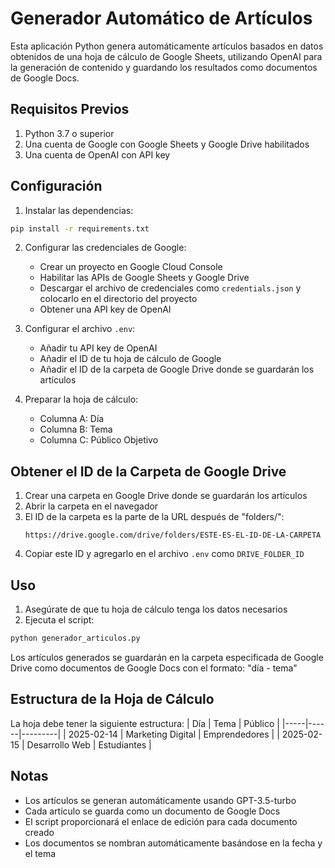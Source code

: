 # Generador Automático de Artículos

Esta aplicación Python genera automáticamente artículos basados en datos obtenidos de una hoja de cálculo de Google Sheets, utilizando OpenAI para la generación de contenido y guardando los resultados como documentos de Google Docs.

## Requisitos Previos

1. Python 3.7 o superior
2. Una cuenta de Google con Google Sheets y Google Drive habilitados
3. Una cuenta de OpenAI con API key

## Configuración

1. Instalar las dependencias:
```bash
pip install -r requirements.txt
```

2. Configurar las credenciales de Google:
   - Crear un proyecto en Google Cloud Console
   - Habilitar las APIs de Google Sheets y Google Drive
   - Descargar el archivo de credenciales como `credentials.json` y colocarlo en el directorio del proyecto
   - Obtener una API key de OpenAI

3. Configurar el archivo `.env`:
   - Añadir tu API key de OpenAI
   - Añadir el ID de tu hoja de cálculo de Google
   - Añadir el ID de la carpeta de Google Drive donde se guardarán los artículos

4. Preparar la hoja de cálculo:
   - Columna A: Día
   - Columna B: Tema
   - Columna C: Público Objetivo

## Obtener el ID de la Carpeta de Google Drive

1. Crear una carpeta en Google Drive donde se guardarán los artículos
2. Abrir la carpeta en el navegador
3. El ID de la carpeta es la parte de la URL después de "folders/":
   ```
   https://drive.google.com/drive/folders/ESTE-ES-EL-ID-DE-LA-CARPETA
   ```
4. Copiar este ID y agregarlo en el archivo `.env` como `DRIVE_FOLDER_ID`

## Uso

1. Asegúrate de que tu hoja de cálculo tenga los datos necesarios
2. Ejecuta el script:
```bash
python generador_articulos.py
```

Los artículos generados se guardarán en la carpeta especificada de Google Drive como documentos de Google Docs con el formato: "día - tema"

## Estructura de la Hoja de Cálculo

La hoja debe tener la siguiente estructura:
| Día | Tema | Público |
|-----|------|---------|
| 2025-02-14 | Marketing Digital | Emprendedores |
| 2025-02-15 | Desarrollo Web | Estudiantes |

## Notas
- Los artículos se generan automáticamente usando GPT-3.5-turbo
- Cada artículo se guarda como un documento de Google Docs
- El script proporcionará el enlace de edición para cada documento creado
- Los documentos se nombran automáticamente basándose en la fecha y el tema
